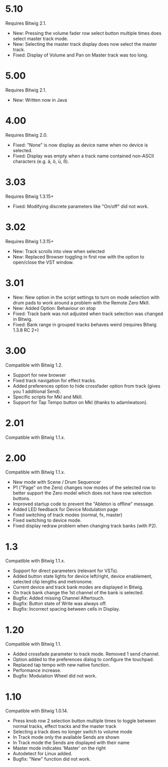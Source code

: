 # 5.10
Requires Bitwig 2.1.
* New: Pressing the volume fader row select button multiple times does select master track mode.
* New: Selecting the master track display does now select the master track.
* Fixed: Display of Volume and Pan on Master track was too long.

# 5.00
Requires Bitwig 2.1.
* New: Written now in Java

# 4.00
Requires Bitwig 2.0.
* Fixed: "None" is now display as device name when no device is selected.
* Fixed: Display was empty when a track name contained non-ASCII characters (e.g. ä, ö, ü, ß).

# 3.03
Requires Bitwig 1.3.15+
* Fixed: Modifying discrete parameters like "On/off" did not work.

# 3.02
Requires Bitwig 1.3.15+
* New: Track scrolls into view when selected
* New: Replaced Browser toggling in first row with the option to open/close the VST window.

# 3.01
* New: New option in the script settings to turn on mode selection with drum pads to work around a problem with the Remote Zero MkII.
* New: Added Option: Behaviour on stop
* Fixed: Track bank was not adjusted when track selection was changed in Bitwig.
* Fixed: Bank range in grouped tracks behaves weird (requires Bitwig 1.3.8 RC 2+)

# 3.00
Compatible with Bitwig 1.2.
* Support for new browser
* Fixed track navigation for effect tracks.
* Added preferences option to hide crossfader option from track (gives you 1 additional Send).
* Specific scripts for MkI and MkII.
* Support for Tap Tempo button on MkI (thanks to adamlwatson).

# 2.01
Compatible with Bitwig 1.1.x.

# 2.00
Compatible with Bitwig 1.1.x.
* New mode with Scene / Drum Sequencer
* P1 ("Page" on the Zero) changes now modes of the selected row to better support the Zero model which does not have row selection buttons.
* Improved startup code to prevent the "Ableton is offline" message.
* Added LED feedback for Device Modulation page
* Fixed switching of track modes (normal, fx, master)
* Fixed switching to device mode.
* Fixed display redraw problem when changing track banks (with P2).

# 1.3
Compatible with Bitwig 1.1.x.
* Support for direct parameters (relevant for VSTs).
* Added button state lights for device left/right, device enablement, selected clip lengths and metronome.
* Current device and track bank modes are displayed in Bitwig.
* On track bank change the 1st channel of the bank is selected.
* Bugfix: Added missing Channel Aftertouch.
* Bugfix: Button state of Write was always off.
* Bugfix: Incorrect spacing between cells in Display.

# 1.20
Compatible with Bitwig 1.1.
* Added crossfade parameter to track mode. Removed 1 send channel.
* Option added to the preferences dialog to configure the touchpad.
* Replaced tap tempo with new native function.
* Performance increase.
* Bugfix: Modulation Wheel did not work.

# 1.10
Compatible with Bitwig 1.0.14.
- Press knob row 2 selection button multiple times to toggle between normal tracks, effect tracks and the master track
- Selecting a track does no longer switch to volume mode
- In Track mode only the available Sends are shown
- In Track mode the Sends are displayed with their name
- Master mode indicates 'Master' on the right
- Autodetect for Linux added.
- Bugfix: "New" function did not work.